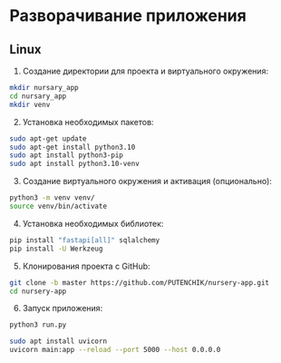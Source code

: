 # Разворачивание приложения
## Linux

1. Создание директории для проекта и виртуального окружения:
```bash
mkdir nursary_app
cd nursary_app
mkdir venv
```

2. Установка необходимых пакетов:
```bash
sudo apt-get update
sudo apt-get install python3.10
sudo apt install python3-pip
sudo apt install python3.10-venv
```

3. Создание виртуального окружения и активация (опционально):
```bash
python3 -m venv venv/
source venv/bin/activate
```

4. Установка необходимых библиотек:
```bash
pip install "fastapi[all]" sqlalchemy
pip install -U Werkzeug
```

5. Клонирования проекта с GitHub:
```bash
git clone -b master https://github.com/PUTENCHIK/nursery-app.git
cd nursery-app
```

6. Запуск приложения:
```python
python3 run.py
```
```bash
sudo apt install uvicorn
uvicorn main:app --reload --port 5000 --host 0.0.0.0
```
